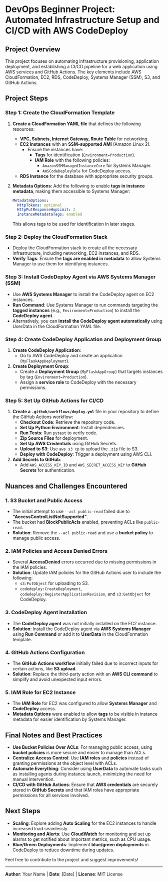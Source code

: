 # DevOps Beginner Project: Automated Infrastructure Setup and CI/CD with AWS CodeDeploy

## Project Overview
This project focuses on automating infrastructure provisioning, application deployment, and establishing a CI/CD pipeline for a web application using AWS services and GitHub Actions. The key elements include AWS CloudFormation, EC2, RDS, CodeDeploy, Systems Manager (SSM), S3, and GitHub Actions.

## Project Steps

### Step 1: Create the CloudFormation Template
1. **Create a CloudFormation YAML file** that defines the following resources:
    - **VPC, Subnets, Internet Gateway, Route Table** for networking.
    - **EC2 Instances** with an **SSM-supported AMI** (Amazon Linux 2).
      - Ensure the instances have:
        - **Tags** for identification (`Environment=Production`).
        - **IAM Role** with the following policies:
          - `AmazonSSMManagedInstanceCore` for Systems Manager.
          - `AWSCodeDeployRole` for CodeDeploy access.
    - **RDS Instance** for the database with appropriate security groups.
    
2. **Metadata Options**: Add the following to enable **tags in instance metadata**, making them accessible to Systems Manager:
   ```yaml
   MetadataOptions:
     HttpTokens: optional
     HttpPutResponseHopLimit: 2
     InstanceMetadataTags: enabled
   ```
   This allows tags to be used for identification in later stages.

### Step 2: Deploy the CloudFormation Stack
- Deploy the CloudFormation stack to create all the necessary infrastructure, including networking, EC2 instances, and RDS.
- **Verify Tags**: Ensure the **tags are enabled in metadata** to allow Systems Manager to use them for identifying instances.

### Step 3: Install CodeDeploy Agent via AWS Systems Manager (SSM)
- Use **AWS Systems Manager** to install the CodeDeploy agent on EC2 instances.
- **Run Command**: Use Systems Manager to run commands targeting the **tagged instances** (e.g., `Environment=Production`) to install the **CodeDeploy agent**.
- Alternatively, you can **install the CodeDeploy agent automatically** using UserData in the CloudFormation YAML file.

### Step 4: Create CodeDeploy Application and Deployment Group
1. **Create CodeDeploy Application**:
   - Go to AWS CodeDeploy and create an application (`MyFlaskAppDeployment`).
2. **Create Deployment Group**:
   - Create a **Deployment Group** (`MyFlaskAppGroup`) that targets instances by tag (`Environment=Production`).
   - Assign a **service role** to CodeDeploy with the necessary permissions.

### Step 5: Set Up GitHub Actions for CI/CD
1. **Create a `.github/workflows/deploy.yml`** file in your repository to define the GitHub Actions workflow:
   - **Checkout Code**: Retrieve the repository code.
   - **Set Up Python Environment**: Install dependencies.
   - **Run Tests**: Run `pytest` to verify code.
   - **Zip Source Files** for deployment.
   - **Set Up AWS Credentials** using GitHub Secrets.
   - **Upload to S3**: Use `aws s3 cp` to upload the `.zip` file to S3.
   - **Deploy with CodeDeploy**: Trigger a deployment using AWS CLI.
2. **Add Secrets to GitHub**:
   - Add `AWS_ACCESS_KEY_ID` and `AWS_SECRET_ACCESS_KEY` to **GitHub Secrets** for authentication.

## Nuances and Challenges Encountered

### 1. **S3 Bucket and Public Access**
- The initial attempt to use `--acl public-read` failed due to **"AccessControlListNotSupported"**.
- The bucket had **BlockPublicAcls** enabled, preventing ACLs like `public-read`.
- **Solution**: Remove the `--acl public-read` and use a **bucket policy** to manage public access.

### 2. **IAM Policies and Access Denied Errors**
- Several **AccessDenied** errors occurred due to missing permissions in the IAM policies.
- **Solution**: Update IAM policies for the GitHub Actions user to include the following:
  - `s3:PutObject` for uploading to S3.
  - `codedeploy:CreateDeployment`, `codedeploy:RegisterApplicationRevision`, and `s3:GetObject` for CodeDeploy.

### 3. **CodeDeploy Agent Installation**
- The **CodeDeploy agent** was not initially installed on the EC2 instance.
- **Solution**: Install the CodeDeploy agent via **AWS Systems Manager** using **Run Command** or add it to **UserData** in the CloudFormation template.

### 4. **GitHub Actions Configuration**
- The **GitHub Actions workflow** initially failed due to incorrect inputs for certain actions, like **S3 upload**.
- **Solution**: Replace the third-party action with an **AWS CLI command** to simplify and avoid unexpected input errors.

### 5. **IAM Role for EC2 Instance**
- The **IAM Role** for EC2 was configured to allow **Systems Manager** and **CodeDeploy** access.
- **Metadata Options** were enabled to allow **tags** to be visible in instance metadata for easier identification by Systems Manager.

## Final Notes and Best Practices
- **Use Bucket Policies Over ACLs**: For managing public access, using **bucket policies** is more secure and easier to manage than ACLs.
- **Centralize Access Control**: Use **IAM roles** and **policies** instead of granting permissions at the object level with ACLs.
- **Automate Everything**: Consider using **UserData** to automate tasks such as installing agents during instance launch, minimizing the need for manual intervention.
- **CI/CD with GitHub Actions**: Ensure that **AWS credentials** are securely stored in **GitHub Secrets** and that IAM roles have appropriate permissions for all services involved.

## Next Steps
- **Scaling**: Explore adding **Auto Scaling** for the EC2 instances to handle increased load seamlessly.
- **Monitoring and Alerts**: Use **CloudWatch** for monitoring and set up alarms to get notified about important metrics, such as CPU usage.
- **Blue/Green Deployments**: Implement **blue/green deployments** in CodeDeploy to reduce downtime during updates.

Feel free to contribute to the project and suggest improvements!

---
**Author**: Your Name | **Date**: [Date] | **License**: MIT License
